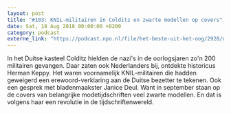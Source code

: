 ```yaml
---
layout: post
title: "#103: KNIL-militairen in Colditz en zwarte modellen op covers"
date: Sat, 18 Aug 2018 00:00:00 +0200
category: podcast
externe_link: "https://podcast.npo.nl/file/het-beste-uit-het-oog/2928/nporadio1_het-beste-uit-het-oog_20180818_103-knil-militairen-in-colditz-en-zwarte-modellen-op-covers.mp3"
---
```


In het Duitse kasteel Colditz hielden de nazi's in de oorlogsjaren zo'n 200 militairen gevangen. Daar zaten ook Nederlanders bij, ontdekte historicus Herman Keppy. Het waren voornamelijk KNIL-militairen die hadden geweigerd een erewoord-verklaring aan de Duitse bezetter te tekenen. Ook een gesprek met bladenmaakster Janice Deul. Want in september staan op de covers van belangrijke modetijdschriften veel zwarte modellen. En dat is volgens haar een revolutie in de tijdschriftenwereld.
